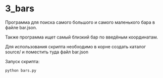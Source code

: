 # 3_bars

Программа для поиска самого большого и самого маленького бара в файле bar.json.

Также программа ищет самый близкий бар по введёным координатам.

Для использования скрипта необходимо в корне создать каталог source/ и поместить туда файл bar.json

Запуск скрипта:

    python bars.py
